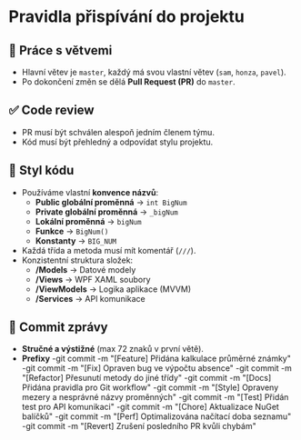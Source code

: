 # Pravidla přispívání do projektu

## 🔄 Práce s větvemi
- Hlavní větev je `master`, každý má svou vlastní větev (`sam`, `honza`, `pavel`).
- Po dokončení změn se dělá **Pull Request (PR)** do `master`.

## ✅ Code review
- PR musí být schválen alespoň jedním členem týmu.
- Kód musí být přehledný a odpovídat stylu projektu.

## 📏 Styl kódu
- Používáme vlastní **konvence názvů**:
  - **Public globální proměnná** → `int BigNum`
  - **Private globální proměnná** → `_bigNum`
  - **Lokální proměnná** → `bigNum`
  - **Funkce** → `BigNum()`
  - **Konstanty** → `BIG_NUM`
- Každá třída a metoda musí mít komentář (`///`).
- Konzistentní struktura složek:
  - **/Models** → Datové modely
  - **/Views** → WPF XAML soubory
  - **/ViewModels** → Logika aplikace (MVVM)
  - **/Services** → API komunikace

## 🚀 Commit zprávy
- **Stručné a výstižné** (max 72 znaků v první větě).
- **Prefixy**
  -git commit -m "[Feature] Přidána kalkulace průměrné známky"
  -git commit -m "[Fix] Opraven bug ve výpočtu absence"
  -git commit -m "[Refactor] Přesunutí metody do jiné třídy"
  -git commit -m "[Docs] Přidána pravidla pro Git workflow"
  -git commit -m "[Style] Opraveny mezery a nesprávné názvy proměnných"
  -git commit -m "[Test] Přidán test pro API komunikaci"
  -git commit -m "[Chore] Aktualizace NuGet balíčků"
  -git commit -m "[Perf] Optimalizována načítací doba seznamu"
  -git commit -m "[Revert] Zrušení posledního PR kvůli chybám"

